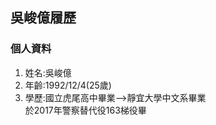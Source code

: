 ## 吳峻億履歷


### 個人資料

1. 姓名:吳峻億 
2. 年齡:1992/12/4(25歲)
3. 學歷:國立虎尾高中畢業-->靜宜大學中文系畢業  
於2017年警察替代役163梯役畢
